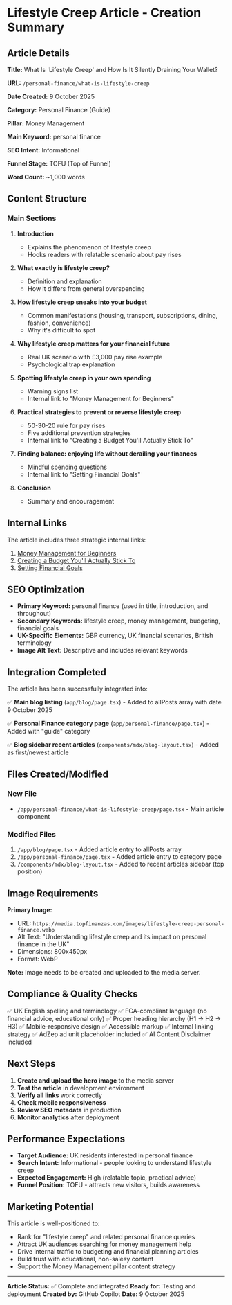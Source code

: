 # Lifestyle Creep Article - Creation Summary

## Article Details

**Title:** What Is 'Lifestyle Creep' and How Is It Silently Draining Your Wallet?

**URL:** `/personal-finance/what-is-lifestyle-creep`

**Date Created:** 9 October 2025

**Category:** Personal Finance (Guide)

**Pillar:** Money Management

**Main Keyword:** personal finance

**SEO Intent:** Informational

**Funnel Stage:** TOFU (Top of Funnel)

**Word Count:** ~1,000 words

## Content Structure

### Main Sections

1. **Introduction**
   - Explains the phenomenon of lifestyle creep
   - Hooks readers with relatable scenario about pay rises

2. **What exactly is lifestyle creep?**
   - Definition and explanation
   - How it differs from general overspending

3. **How lifestyle creep sneaks into your budget**
   - Common manifestations (housing, transport, subscriptions, dining, fashion, convenience)
   - Why it's difficult to spot

4. **Why lifestyle creep matters for your financial future**
   - Real UK scenario with £3,000 pay rise example
   - Psychological trap explanation

5. **Spotting lifestyle creep in your own spending**
   - Warning signs list
   - Internal link to "Money Management for Beginners"

6. **Practical strategies to prevent or reverse lifestyle creep**
   - 50-30-20 rule for pay rises
   - Five additional prevention strategies
   - Internal link to "Creating a Budget You'll Actually Stick To"

7. **Finding balance: enjoying life without derailing your finances**
   - Mindful spending questions
   - Internal link to "Setting Financial Goals"

8. **Conclusion**
   - Summary and encouragement

## Internal Links

The article includes three strategic internal links:

1. [Money Management for Beginners](/personal-finance/money-management-for-beginners)
2. [Creating a Budget You'll Actually Stick To](/personal-finance/creating-a-budget-youll-actually-stick-to)
3. [Setting Financial Goals](/personal-finance/setting-financial-goals)

## SEO Optimization

- **Primary Keyword:** personal finance (used in title, introduction, and throughout)
- **Secondary Keywords:** lifestyle creep, money management, budgeting, financial goals
- **UK-Specific Elements:** GBP currency, UK financial scenarios, British terminology
- **Image Alt Text:** Descriptive and includes relevant keywords

## Integration Completed

The article has been successfully integrated into:

✅ **Main blog listing** (`app/blog/page.tsx`) - Added to allPosts array with date 9 October 2025

✅ **Personal Finance category page** (`app/personal-finance/page.tsx`) - Added with "guide" category

✅ **Blog sidebar recent articles** (`components/mdx/blog-layout.tsx`) - Added as first/newest article

## Files Created/Modified

### New File

- `/app/personal-finance/what-is-lifestyle-creep/page.tsx` - Main article component

### Modified Files

1. `/app/blog/page.tsx` - Added article entry to allPosts array
2. `/app/personal-finance/page.tsx` - Added article entry to category page
3. `/components/mdx/blog-layout.tsx` - Added to recent articles sidebar (top position)

## Image Requirements

**Primary Image:**

- URL: `https://media.topfinanzas.com/images/lifestyle-creep-personal-finance.webp`
- Alt Text: "Understanding lifestyle creep and its impact on personal finance in the UK"
- Dimensions: 800x450px
- Format: WebP

**Note:** Image needs to be created and uploaded to the media server.

## Compliance & Quality Checks

✅ UK English spelling and terminology
✅ FCA-compliant language (no financial advice, educational only)
✅ Proper heading hierarchy (H1 → H2 → H3)
✅ Mobile-responsive design
✅ Accessible markup
✅ Internal linking strategy
✅ AdZep ad unit placeholder included
✅ AI Content Disclaimer included

## Next Steps

1. **Create and upload the hero image** to the media server
2. **Test the article** in development environment
3. **Verify all links** work correctly
4. **Check mobile responsiveness**
5. **Review SEO metadata** in production
6. **Monitor analytics** after deployment

## Performance Expectations

- **Target Audience:** UK residents interested in personal finance
- **Search Intent:** Informational - people looking to understand lifestyle creep
- **Expected Engagement:** High (relatable topic, practical advice)
- **Funnel Position:** TOFU - attracts new visitors, builds awareness

## Marketing Potential

This article is well-positioned to:

- Rank for "lifestyle creep" and related personal finance queries
- Attract UK audiences searching for money management help
- Drive internal traffic to budgeting and financial planning articles
- Build trust with educational, non-salesy content
- Support the Money Management pillar content strategy

---

**Article Status:** ✅ Complete and integrated
**Ready for:** Testing and deployment
**Created by:** GitHub Copilot
**Date:** 9 October 2025
